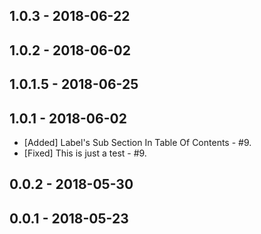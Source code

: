 ## 1.0.3 - 2018-06-22

## 1.0.2 - 2018-06-02

## 1.0.1.5 - 2018-06-25

## 1.0.1 - 2018-06-02
- [Added] Label's Sub Section In Table Of Contents - #9.
- [Fixed] This is just a test - #9.
## 0.0.2 - 2018-05-30

## 0.0.1 - 2018-05-23
